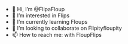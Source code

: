 - 👋 Hi, I’m @FlipaFloup
- 👀 I’m interested in Flips
- 🌱 I’m currently learning Floups
- 💞️ I’m looking to collaborate on Flipityfloupity
- 📫 How to reach me: with FloupFlips

<!---
FlipaFloup/FlipaFloup is a ✨ special ✨ repository because its `README.md` (this file) appears on your GitHub profile.
You can click the Preview link to take a look at your changes.
--->
